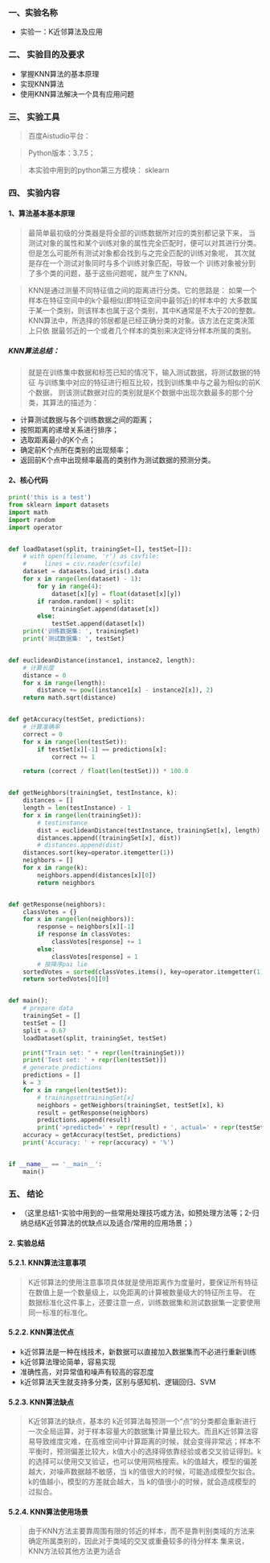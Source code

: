 
### **一、实验名称**
- 实验一：K近邻算法及应用

### **二、	实验目的及要求**  
- 掌握KNN算法的基本原理  
- 实现KNN算法
- 使用KNN算法解决一个具有应用问题  

### **三、	实验工具**
>百度Aistudio平台：

>Python版本：3.7.5；

>本实验中用到的python第三方模块：
> sklearn


### **四、	实验内容**

#### **1、算法基本基本原理**

>最简单最初级的分类器是将全部的训练数据所对应的类别都记录下来，
当测试对象的属性和某个训练对象的属性完全匹配时，便可以对其进行分类。
但是怎么可能所有测试对象都会找到与之完全匹配的训练对象呢，
其次就是存在一个测试对象同时与多个训练对象匹配，导致一个
训练对象被分到了多个类的问题，基于这些问题呢，就产生了KNN。

>KNN是通过测量不同特征值之间的距离进行分类。它的思路是：
如果一个样本在特征空间中的k个最相似(即特征空间中最邻近)的样本中的
大多数属于某一个类别，则该样本也属于这个类别，其中K通常是不大于20的整数。
KNN算法中，所选择的邻居都是已经正确分类的对象。该方法在定类决策上只依
据最邻近的一个或者几个样本的类别来决定待分样本所属的类别。

##### **KNN算法总结：**

>就是在训练集中数据和标签已知的情况下，输入测试数据，将测试数据的特征
与训练集中对应的特征进行相互比较，找到训练集中与之最为相似的前K个数据，
则该测试数据对应的类别就是K个数据中出现次数最多的那个分类，其算法的描述为：

- 计算测试数据与各个训练数据之间的距离；
- 按照距离的递增关系进行排序；
- 选取距离最小的K个点；
- 确定前K个点所在类别的出现频率；
- 返回前K个点中出现频率最高的类别作为测试数据的预测分类。

#### **2、核心代码**
```python
print('this is a test')
from sklearn import datasets
import math
import random
import operator


def loadDataset(split, trainingSet=[], testSet=[]):
    # with open(filename, 'r') as csvfile:
    #     lines = csv.reader(csvfile)
    dataset = datasets.load_iris().data
    for x in range(len(dataset) - 1):
        for y in range(4):
            dataset[x][y] = float(dataset[x][y])
        if random.random() < split:
            trainingSet.append(dataset[x])
        else:
            testSet.append(dataset[x])
    print('训练数据集: ', trainingSet)
    print('测试数据集: ', testSet)


def euclideanDistance(instance1, instance2, length):
    # 计算长度
    distance = 0
    for x in range(length):
        distance += pow((instance1[x] - instance2[x]), 2)
    return math.sqrt(distance)


def getAccuracy(testSet, predictions):
    # 计算准确率
    correct = 0
    for x in range(len(testSet)):
        if testSet[x][-1] == predictions[x]:
            correct += 1

    return (correct / float(len(testSet))) * 100.0


def getNeighbors(trainingSet, testInstance, k):
    distances = []
    length = len(testInstance) - 1
    for x in range(len(trainingSet)):
        # testinstance
        dist = euclideanDistance(testInstance, trainingSet[x], length)
        distances.append((trainingSet[x], dist))
        # distances.append(dist)
    distances.sort(key=operator.itemgetter(1))
    neighbors = []
    for x in range(k):
        neighbors.append(distances[x][0])
        return neighbors


def getResponse(neighbors):
    classVotes = {}
    for x in range(len(neighbors)):
        response = neighbors[x][-1]
        if response in classVotes:
            classVotes[response] += 1
        else:
            classVotes[response] = 1
        # 按降序pai lie
    sortedVotes = sorted(classVotes.items(), key=operator.itemgetter(1), reverse=True)
    return sortedVotes[0][0]


def main():
    # prepare data
    trainingSet = []
    testSet = []
    split = 0.67
    loadDataset(split, trainingSet, testSet)

    print("Train set: " + repr(len(trainingSet)))
    print('Test set: ' + repr(len(testSet)))
    # generate predictions
    predictions = []
    k = 3
    for x in range(len(testSet)):
        # trainingsettrainingSet[x]
        neighbors = getNeighbors(trainingSet, testSet[x], k)
        result = getResponse(neighbors)
        predictions.append(result)
        print('>predicted=' + repr(result) + ', actual=' + repr(testSet[x][-1]))
    accuracy = getAccuracy(testSet, predictions)
    print('Accuracy: ' + repr(accuracy) + '%')


if __name__ == '__main__':
    main()

```


### **五、	结论**
- （这里总结1-实验中用到的一些常用处理技巧或方法，如预处理方法等；2-归纳总结K近邻算法的优缺点以及适合/常用的应用场景；）

#### **2. 实验总结**

#### **5.2.1. KNN算法注意事项**

> K近邻算法的使用注意事项具体就是使用距离作为度量时，要保证所有特征在数值上是一个数量级上，以免距离的计算被数量级大的特征所主导。
> 在数据标准化这件事上，还要注意一点，训练数据集和测试数据集一定要使用同一标准的标准化。

#### **5.2.2. KNN算法优点**

- k近邻算法是一种在线技术，新数据可以直接加入数据集而不必进行重新训练
- k近邻算法理论简单，容易实现
- 准确性高，对异常值和噪声有较高的容忍度
- k近邻算法天生就支持多分类，区别与感知机、逻辑回归、SVM


#### **5.2.3. KNN算法缺点**

>K近邻算法的缺点，基本的 k近邻算法每预测一个“点”的分类都会重新进行一次全局运算，对于样本容量大的数据集计算量比较大。而且K近邻算法容易导致维度灾难，在高维空间中计算距离的时候，就会变得非常远；样本不平衡时，预测偏差比较大，k值大小的选择得依靠经验或者交叉验证得到。k的选择可以使用交叉验证，也可以使用网格搜索。k的值越大，模型的偏差越大，对噪声数据越不敏感，当 k的值很大的时候，可能造成模型欠拟合。k的值越小，模型的方差就会越大，当 k的值很小的时候，就会造成模型的过拟合。


#### **5.2.4. KNN算法使用场景**

> 由于KNN方法主要靠周围有限的邻近的样本，而不是靠判别类域的方法来确定所属类别的，因此对于类域的交叉或重叠较多的待分样本
>集来说，KNN方法较其他方法更为适合